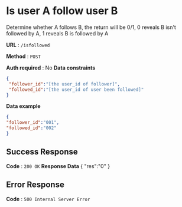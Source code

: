 # Is user A follow user B

Determine whether A follows B, the return will be 0/1, 0 reveals B isn't followed by A, 1 reveals B is followed by A

**URL** : `/isfollowed`

**Method** : `POST`

**Auth required** : No
**Data constraints**

```json
{
 "follower_id":"[the user_id of follower]",
 "followed_id":"[the user_id of user been followed]"
}
```

**Data example**

```json
{
"follower_id":"001",
"followed_id":"002"
}
```


## Success Response

**Code** : `200 OK`
**Response Data**
{
"res":"0"
}
## Error Response

**Code** : `500 Internal Server Error`

